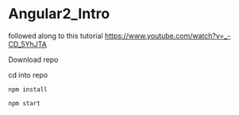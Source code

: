# Angular2_Intro
followed along to this tutorial https://www.youtube.com/watch?v=_-CD_5YhJTA

Download repo

cd into repo

```npm install```

```npm start```
